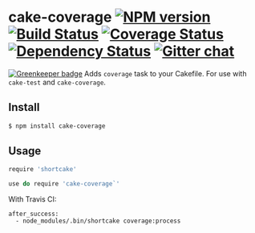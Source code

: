 # cake-coverage [![NPM version][npm-img]][npm-url] [![Build Status][travis-img]][travis-url] [![Coverage Status][coveralls-img]][coveralls-url] [![Dependency Status][dependency-img]][dependency-url] [![Gitter chat][gitter-img]][gitter-url]

[![Greenkeeper badge](https://badges.greenkeeper.io/zeekay/cake-coverage.svg)](https://greenkeeper.io/)
Adds `coverage` task to your Cakefile. For use with `cake-test` and `cake-coverage`.

## Install
```bash
$ npm install cake-coverage
```

## Usage
```coffee
require 'shortcake'

use do require 'cake-coverage`'
```

With Travis CI:

```
after_success:
  - node_modules/.bin/shortcake coverage:process
```

[travis-img]:     https://img.shields.io/travis/zeekay/cake-coverage.svg
[travis-url]:     https://travis-ci.org/zeekay/cake-coverage
[coveralls-img]:  https://coveralls.io/repos/zeekay/cake-coverage/badge.svg?branch=master&service=github
[coveralls-url]:  https://coveralls.io/github/zeekay/cake-coverage?branch=master
[dependency-url]: https://david-dm.org/zeekay/cake-coverage
[dependency-img]: https://david-dm.org/zeekay/cake-coverage.svg
[npm-img]:        https://img.shields.io/npm/v/cake-coverage.svg
[npm-url]:        https://www.npmjs.com/package/cake-coverage
[gitter-img]:     https://badges.gitter.im/join-chat.svg
[gitter-url]:     https://gitter.im/zeekay/hi

<!-- not used -->
[downloads-img]:     https://img.shields.io/npm/dm/cake-coverage.svg
[downloads-url]:     http://badge.fury.io/js/cake-coverage
[devdependency-img]: https://david-dm.org/zeekay/cake-coverage/dev-status.svg
[devdependency-url]: https://david-dm.org/zeekay/cake-coverage#info=devDependencies
